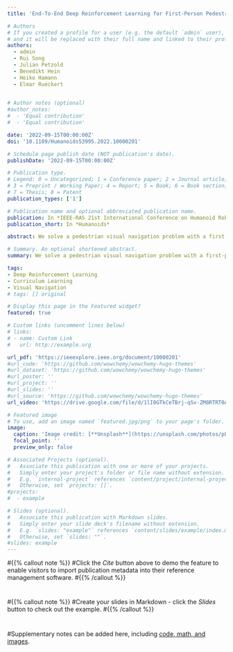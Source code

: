 ```yaml
---
title: 'End-To-End Deep Reinforcement Learning for First-Person Pedestrian Visual Navigation in Urban Environments'

# Authors
# If you created a profile for a user (e.g. the default `admin` user), write the username (folder name) here
# and it will be replaced with their full name and linked to their profile.
authors:
  - admin
  - Rui Song
  - Julian Petzold
  - Benedikt Hein
  - Heiko Hamann
  - Elmar Rueckert
  

# Author notes (optional)
#author_notes:
#  - 'Equal contribution'
#  - 'Equal contribution'

date: '2022-09-15T00:00:00Z'
doi: '10.1109/Humanoids53995.2022.10000201'

# Schedule page publish date (NOT publication's date).
publishDate: '2022-09-15T00:00:00Z'

# Publication type.
# Legend: 0 = Uncategorized; 1 = Conference paper; 2 = Journal article;
# 3 = Preprint / Working Paper; 4 = Report; 5 = Book; 6 = Book section;
# 7 = Thesis; 8 = Patent
publication_types: ['1']

# Publication name and optional abbreviated publication name.
publication: In *IEEE-RAS 21st International Conference on Humanoid Robots*
publication_short: In *Humanoids*

abstract: We solve a pedestrian visual navigation problem with a first-person view in an urban setting via deep reinforcement learning in an end-to-end manner. The major challenges lie in severe partial observability and sparse positive experiences of reaching the goal. To address partial observability, we propose a novel 3D-temporal convolutional network to encode sequential historical visual observations, its effectiveness is verified by comparing to a commonly-used Frame-Stacking approach. For sparse positive samples, we propose an improved automatic curriculum learning algorithm NavACL + , which proposes meaningful curricula starting from easy tasks and gradually generalizing to challenging ones. NavACL + is shown to facilitate the learning process with 21% earlier convergence, to improve the task success rate on difficult tasks by 40% compared to the original NavACL algorithm [1] and to offer enhanced generalization to different initial poses compared to training from a fixed initial pose.

# Summary. An optional shortened abstract.
summary: We solve a pedestrian visual navigation problem with a first-person view in an urban setting via deep reinforcement learning in an end-to-end manner ...

tags:
- Deep Reinforcement Learning
- Curriculum Learning
- Visual Navigation
# tags: [] original 

# Display this page in the Featured widget?
featured: true

# Custom links (uncomment lines below)
# links:
# - name: Custom Link
#   url: http://example.org

url_pdf: 'https://ieeexplore.ieee.org/document/10000201'
#url_code: 'https://github.com/wowchemy/wowchemy-hugo-themes'
#url_dataset: 'https://github.com/wowchemy/wowchemy-hugo-themes'
#url_poster: ''
#url_project: ''
#url_slides: ''
#url_source: 'https://github.com/wowchemy/wowchemy-hugo-themes'
url_video: 'https://drive.google.com/file/d/1lI0GTkCeTBrj-qSv-ZM8RTRT0A83odWD/view?usp=sharing'

# Featured image
# To use, add an image named `featured.jpg/png` to your page's folder.
image:
  caption: 'Image credit: [**Unsplash**](https://unsplash.com/photos/pLCdAaMFLTE)'
  focal_point: ''
  preview_only: false

# Associated Projects (optional).
#   Associate this publication with one or more of your projects.
#   Simply enter your project's folder or file name without extension.
#   E.g. `internal-project` references `content/project/internal-project/index.md`.
#   Otherwise, set `projects: []`.
#projects:
#  - example

# Slides (optional).
#   Associate this publication with Markdown slides.
#   Simply enter your slide deck's filename without extension.
#   E.g. `slides: "example"` references `content/slides/example/index.md`.
#   Otherwise, set `slides: ""`.
#slides: example
---
```


#{{% callout note %}}
#Click the _Cite_ button above to demo the feature to enable visitors to import publication metadata into their reference management software.
#{{% /callout %}}
#
#{{% callout note %}}
#Create your slides in Markdown - click the _Slides_ button to check out the example.
#{{% /callout %}}
#
#Supplementary notes can be added here, including [code, math, and images](https://wowchemy.com/docs/writing-markdown-latex/).

